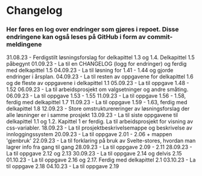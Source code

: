 
# Changelog

### Her føres en log over endringer som gjøres i repoet. Disse endringene kan også leses på GitHub i form av commit-meldingene

31.08.23 - Ferdigstilt løsningsforslag for delkapittel 1.3 og 1.4. Delkapittel 1.5 påbegynt
01.09.23 - La til en CHANGELOG (logg for endringer) og ferdig med delkapittel 1.5
04.09.23 - La til løsning for 1.41 - 1.44 og gjorde endringer i årsplan.
04.09.23 - La til resten av oppgavene for delkapittel 1.6 og de fleste av oppgavene i delkapittel 1.1
05.09.23 - La til oppgave 1.48 - 1.52
06.09.23 - La til arbeidsprosjekt om valgsetninger og andre småting.
06.09.23 - La til oppgave 1.53 - 1.55
11.09.23 - La til oppgave 1.56 - 1.58, ferdig med delkapittel 1.7
11.09.23 - La til oppgave 1.59 - 1.63, ferdig med delkapittel 1.8
12.09.23 - Store omstrukturereringer av løsningsforslag der alle løsninger er i samme prosjekt
13.09.23 - La til siste oppgavene til delkapittel 1.1 og 1.2. Kapittel 1 er ferdig. La til arbeidsprosjekt for visning av css-variabler.
18.09.23 - La til prosjektbeskrivelsemappe og beskrivelse av innloggingssystem
20.09.23 - La til oppgave 2.01 - 2.06 + mappen 'gjenbruk'
22.09.23 - La til forklaring på bruk av Svelte-stores, hvordan man lagrer info fra gang til gang
28.09.23 - La til oppgave 2.09 - 2.11
28.09.23 - La til oppgave 2.12 og 2.13
30.09.23 - La til oppgave 2.14 og delvis 2.15
01.10.23 - La til oppgave 2.16 og 2.17. Ferdig med delkapittel 2.1
03.10.23 - La til oppgave 2.18
04.10.23 - La til oppgave 2.19